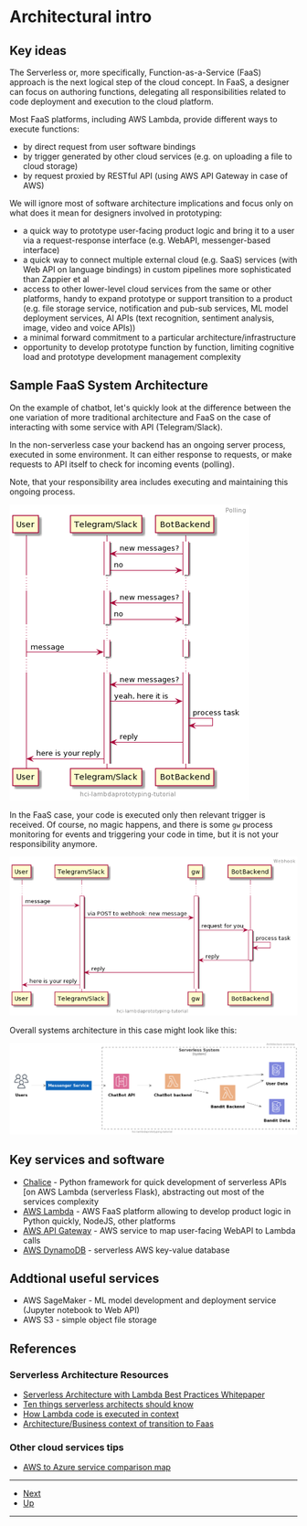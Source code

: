 # Architectural intro

## Key ideas

The Serverless or, more specifically, Function-as-a-Service (FaaS) approach is the next logical step of the cloud concept. 
In FaaS, a designer can focus on authoring functions, delegating all responsibilities related to code deployment and execution to the cloud platform.

Most FaaS platforms, including AWS Lambda, provide different ways to execute functions:

- by direct request from user software bindings
- by trigger generated by other cloud services (e.g. on uploading a file to cloud storage)
- by request proxied by RESTful API (using AWS API Gateway in case of AWS)

We will ignore most of software architecture implications and focus only on what does it mean for designers involved in prototyping:

- a quick way to prototype user-facing product logic and bring it to a user via a request-response interface (e.g. WebAPI, messenger-based interface)
- a quick way to connect multiple external cloud (e.g. SaaS) services (with Web API on language bindings) in custom pipelines more sophisticated than Zappier et al
- access to other lower-level cloud services from the same or other platforms, handy to expand prototype or support transition to a product (e.g. file storage service, 
notification and pub-sub services, ML model deployment services, AI APIs (text recognition, sentiment analysis, image, video and voice APIs)) 
- a minimal forward commitment to a particular architecture/infrastructure
- opportunity to develop prototype function by function, limiting cognitive load and prototype development management complexity

## Sample FaaS System Architecture

On the example of chatbot, let's quickly look at the difference between the one variation of more traditional architecture and FaaS on the case of interacting with some service with API (Telegram/Slack).

In the non-serverless case your backend has an ongoing server process, executed in some environment. It can either response to requests, or make requests to API itself to check for incoming events (polling).

Note, that your responsibility area includes executing and maintaining this ongoing process.

![server-based/polling](fig/020-001.png)

In the FaaS case, your code is executed only then relevant trigger is received. Of course, no magic happens, and there is some `gw` process monitoring for events and triggering your code in time,
but it is not your responsibility anymore.

![serverless/webhook](fig/020-002.png)

Overall systems architecture in this case might look like this:

![serverless-overview](fig/020-003.png)

## Key services and software

- [Chalice](https://aws.github.io/chalice/) - Python framework for quick development of serverless APIs [on AWS Lambda (serverless Flask), abstracting out most of the services complexity
- [AWS Lambda](https://aws.amazon.com/lambda/) - AWS FaaS platform allowing to develop product logic in Python quickly, NodeJS, other platforms
- [AWS API Gateway](https://aws.amazon.com/api-gateway/) - AWS service to map user-facing WebAPI to Lambda calls
- [AWS DynamoDB](https://aws.amazon.com/dynamodb/) - serverless AWS key-value database

## Addtional useful services

- AWS SageMaker - ML model development and deployment service (Jupyter notebook to Web API)
- AWS S3 - simple object file storage

## References

### Serverless Architecture Resources

* [Serverless Architecture with Lambda Best Practices Whitepaper](https://d1.awsstatic.com/whitepapers/serverless-architectures-with-aws-lambda.pdf)
* [Ten things serverless architects should know](https://aws.amazon.com/blogs/architecture/ten-things-serverless-architects-should-know/)
* [How Lambda code is executed in context](https://docs.aws.amazon.com/lambda/latest/dg/runtimes-context.html)
* [Architecture/Business context of transition to Faas](https://acloudguru.com/blog/engineering/evolution-of-business-logic-from-monoliths-through-microservices-to-functions)

### Other cloud services tips

* [AWS to Azure service comparison map](https://docs.microsoft.com/en-us/azure/architecture/aws-professional/services)

--- 

* [Next](030startup.md)
* [Up](../README.md)

---
